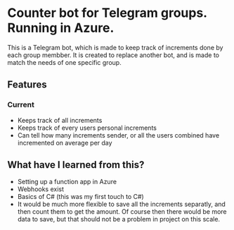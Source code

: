 # Counter bot for Telegram groups. Running in Azure.
This is a Telegram bot, which is made to keep track of increments done by each group membber. It is created to replace another bot,
and is made to match the needs of one specific group.

## Features
### Current
- Keeps track of all increments
- Keeps track of every users personal increments
- Can tell how many increments sender, or all the users combined have incremented on average per day

## What have I learned from this?
- Setting up a function app in Azure
- Webhooks exist
- Basics of C# (this was my first touch to C#)
- It would be much more flexible to save all the increments separatly, and then count them to get the amount.
  Of course then there would be more data to save, but that should not be a problem in project on this scale.
